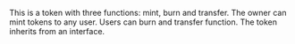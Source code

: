 This is a token with three functions: mint, burn and transfer. 
The owner can mint tokens to any user.
Users can burn and transfer function.
The token inherits from an interface.